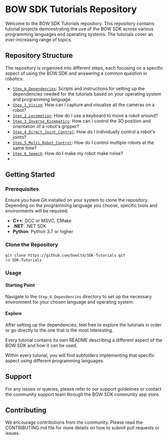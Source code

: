 # BOW SDK Tutorials Repository

Welcome to the BOW SDK Tutorials repository. This repository contains tutorial projects demonstrating the use of the BOW SDK across various programming languages and operating systems. The tutorials cover an ever-increasing range of topics.

## Repository Structure

The repository is organized into different steps, each focusing on a specific aspect of using the BOW SDK and answering a common question in robotics:

- [`Step_0_Dependencies`](https://github.com/bowltd/SDK-Tutorials/tree/main/Step_0_Dependencies): Scripts and instructions for setting up the dependencies needed for the tutorials based on your operating system and programming language.
- [`Step_1_Vision`](https://github.com/bowltd/SDK-Tutorials/tree/main/Step_1_Vision): How can I capture and visualise all the cameras on a robot?
- [`Step_2_Locomotion`](https://github.com/bowltd/SDK-Tutorials/tree/main/Step_2_Locomotion): How do I use a keyboard to move a robot around?
- [`Step_3_Inverse_Kinematics`](https://github.com/bowltd/SDK-Tutorials/tree/main/Step_3_Inverse_Kinematics): How can I control the 3D position and orientation of a robot's gripper?
- [`Step_4_Direct_Joint_Control`](https://github.com/bowltd/SDK-Tutorials/tree/main/Step_4_Direct_Joint_Control): How do I individually control a robot's joints?
- [`Step_5_Multi_Robot_Control`](https://github.com/bowltd/SDK-Tutorials/tree/main/Step_5_Multi_Robot_Control): How do I control multiple robots at the same time?
- [`Step_6_Speech`](https://github.com/bowltd/SDK-Tutorials/tree/main/Step_6_Speech): How do I make my robot make noise?
- 
## Getting Started


### Prerequisites

Ensure you have Git installed on your system to clone the repository. Depending on the programming language you choose, specific tools and environments will be required:

- **C++**: GCC or MSVC, CMake
- **.NET**: .NET SDK
- **Python**: Python 3.7 or higher

### Clone the Repository

```bash
git clone https://github.com/bowltd/SDK-Tutorials.git
cd SDK-Tutorials
```

### Usage

#### Starting Point

Navigate to the `Step_0_Dependencies` directory
to set up the necessary environment for your chosen language and operating system.

#### Explore

After setting up the dependencies,
feel free to explore the tutorials in order or go directly to the one that is the most interesting. 

Every tutorial contains its own README describing a different aspect of the BOW SDK and how it can be used. 

Within every tutorial, you will find subfolders implementing that specific aspect using different programming languages.
## Support

For any issues or queries, please refer to our support guidelines or contact the community support team through the BOW SDK community app store.

## Contributing

We encourage contributions from the community. Please read the CONTRIBUTING.md file for more details on how to submit pull requests or issues.

